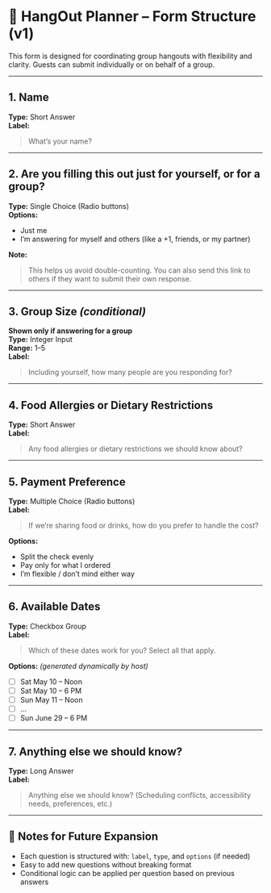 # 📝 HangOut Planner – Form Structure (v1)

This form is designed for coordinating group hangouts with flexibility and clarity. Guests can submit individually or on behalf of a group.

---

## 1. Name
**Type:** Short Answer  
**Label:**
> What’s your name?

---

## 2. Are you filling this out just for yourself, or for a group?
**Type:** Single Choice (Radio buttons)  
**Options:**
- Just me
- I’m answering for myself and others (like a +1, friends, or my partner)

**Note:**
> This helps us avoid double-counting. You can also send this link to others if they want to submit their own response.

---

## 3. Group Size _(conditional)_
**Shown only if answering for a group**  
**Type:** Integer Input  
**Range:** 1–5  
**Label:**
> Including yourself, how many people are you responding for?

---

## 4. Food Allergies or Dietary Restrictions
**Type:** Short Answer  
**Label:**
> Any food allergies or dietary restrictions we should know about?

---

## 5. Payment Preference
**Type:** Multiple Choice (Radio buttons)  
**Label:**
> If we’re sharing food or drinks, how do you prefer to handle the cost?

**Options:**
- Split the check evenly
- Pay only for what I ordered
- I’m flexible / don’t mind either way

---

## 6. Available Dates
**Type:** Checkbox Group  
**Label:**
> Which of these dates work for you? Select all that apply.

**Options:** _(generated dynamically by host)_
- [ ] Sat May 10 – Noon
- [ ] Sat May 10 – 6 PM
- [ ] Sun May 11 – Noon
- [ ] …
- [ ] Sun June 29 – 6 PM

---

## 7. Anything else we should know?
**Type:** Long Answer  
**Label:**
> Anything else we should know? (Scheduling conflicts, accessibility needs, preferences, etc.)

---

## 🔧 Notes for Future Expansion
- Each question is structured with: `label`, `type`, and `options` (if needed)
- Easy to add new questions without breaking format
- Conditional logic can be applied per question based on previous answers
